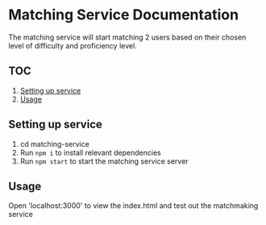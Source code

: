 # Matching Service Documentation

The matching service will start matching 2 users based on their chosen level of difficulty and proficiency level.

## TOC
1. [Setting up service](#Setting-up-service)
2. [Usage](#Usage)

## Setting up service
1. cd matching-service
2. Run `npm i` to install relevant dependencies
3. Run `npm start` to start the matching service server

## Usage
Open 'localhost:3000' to view the index.html and test out the matchmaking service

